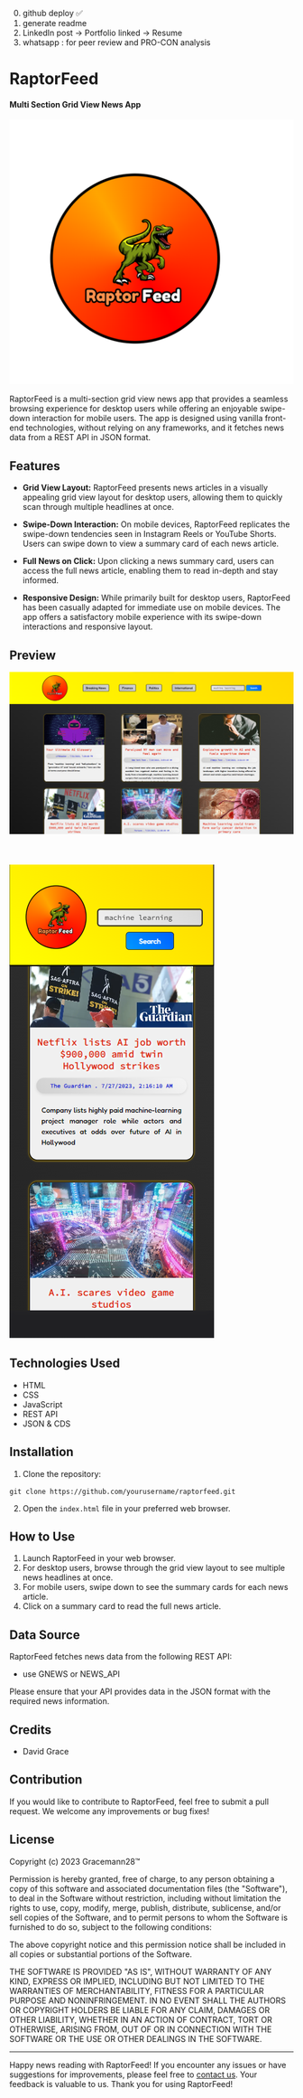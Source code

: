 0. github deploy ✅
1. generate readme
2. LinkedIn post -> Portfolio linked -> Resume 
3. whatsapp : for peer review and PRO-CON analysis 

# RaptorFeed
#### Multi Section Grid View News App

![RaptorFeed Logo](RaptorFeed-LOGO.png)



RaptorFeed is a multi-section grid view news app that provides a seamless browsing experience for desktop users while offering an enjoyable swipe-down interaction for mobile users. The app is designed using vanilla front-end technologies, without relying on any frameworks, and it fetches news data from a REST API in JSON format.

## Features

- **Grid View Layout:** RaptorFeed presents news articles in a visually appealing grid view layout for desktop users, allowing them to quickly scan through multiple headlines at once.

- **Swipe-Down Interaction:** On mobile devices, RaptorFeed replicates the swipe-down tendencies seen in Instagram Reels or YouTube Shorts. Users can swipe down to view a summary card of each news article.

- **Full News on Click:** Upon clicking a news summary card, users can access the full news article, enabling them to read in-depth and stay informed.

- **Responsive Design:** While primarily built for desktop users, RaptorFeed has been casually adapted for immediate use on mobile devices. The app offers a satisfactory mobile experience with its swipe-down interactions and responsive layout.

## Preview

![RaptorFeed Desktop Preview](desk-view.png)
<br>
<br>
<br>
<br>
![RaptorFeed Mobile Preview](mobile-view.png)

## Technologies Used

- HTML
- CSS
- JavaScript
- REST API
- JSON & CDS


## Installation

1. Clone the repository:
```
git clone https://github.com/yourusername/raptorfeed.git
```

2. Open the `index.html` file in your preferred web browser.

## How to Use

1. Launch RaptorFeed in your web browser.
2. For desktop users, browse through the grid view layout to see multiple news headlines at once.
3. For mobile users, swipe down to see the summary cards for each news article.
4. Click on a summary card to read the full news article.

## Data Source

RaptorFeed fetches news data from the following REST API:

- use GNEWS or NEWS_API

Please ensure that your API provides data in the JSON format with the required news information.

## Credits

- David Grace

## Contribution

If you would like to contribute to RaptorFeed, feel free to submit a pull request. We welcome any improvements or bug fixes!

## License

Copyright (c) 2023 Gracemann28™

Permission is hereby granted, free of charge, to any person obtaining a copy
of this software and associated documentation files (the "Software"), to deal
in the Software without restriction, including without limitation the rights
to use, copy, modify, merge, publish, distribute, sublicense, and/or sell
copies of the Software, and to permit persons to whom the Software is
furnished to do so, subject to the following conditions:

The above copyright notice and this permission notice shall be included in all
copies or substantial portions of the Software.

THE SOFTWARE IS PROVIDED "AS IS", WITHOUT WARRANTY OF ANY KIND, EXPRESS OR
IMPLIED, INCLUDING BUT NOT LIMITED TO THE WARRANTIES OF MERCHANTABILITY,
FITNESS FOR A PARTICULAR PURPOSE AND NONINFRINGEMENT. IN NO EVENT SHALL THE
AUTHORS OR COPYRIGHT HOLDERS BE LIABLE FOR ANY CLAIM, DAMAGES OR OTHER
LIABILITY, WHETHER IN AN ACTION OF CONTRACT, TORT OR OTHERWISE, ARISING FROM,
OUT OF OR IN CONNECTION WITH THE SOFTWARE OR THE USE OR OTHER DEALINGS IN THE
SOFTWARE.

---

Happy news reading with RaptorFeed! If you encounter any issues or have suggestions for improvements, please feel free to [contact us](mailto:gracemann365@gmail.com). Your feedback is valuable to us. Thank you for using RaptorFeed!